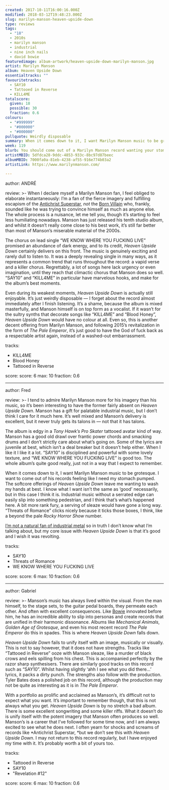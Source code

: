 ```yaml
---
created: 2017-10-11T16:00:16.000Z
modified: 2018-03-12T19:48:23.000Z
slug: marilyn-manson-heaven-upside-down
type: reviews
tags:
  - "18"
  - 2010s
  - marilyn manson
  - industrial
  - nine inch nails
  - david bowie
featuredimage: album-artwork/heaven-upside-down-marilyn-manson.jpg
artist: Marilyn Manson
album: Heaven Upside Down
essentialtracks: ""
favouritetracks:
  - SAY10
  - Tattooed in Reverse
  - KILL4ME
totalscore:
  given: 18
  possible: 30
  fraction: 0.6
colours:
  - "#999999"
  - "#000000"
  - "#000000"
pullquote: Weirdly disposable
summary: When it comes down to it, I want Marilyn Manson music to be grotesque. I want to come out of his records feeling like I need my stomach pumped. The softcore offerings of Heaven Upside Down leave me wanting to wash my hands at best.
week: 119
blurb: You should come out of a Marilyn Manson record wanting your stomach pumped. The softcore offerings of Heaven Upside Down prompt hand washing at best.
artistMBID: 5dfdca28-9ddc-4853-933c-8bc97d87beec
albumMBID: 7000fa0a-81eb-4238-af55-916e774b03a2
artistLink: https://www.marilynmanson.com/

---
```


author: ANDRÉ

review: >-
  When I declare myself a Marilyn Manson fan, I feel obliged to elaborate instantaneously: I’m a fan of the fierce imagery and fulfilling escapism of the [Antichrist Superstar](https://www.youtube.com/watch?v=aXcoXBdM_uw), *not* the [Born Villain](https://www.youtube.com/watch?v=JY_QVaTZOq0) who, frankly, sounded like he was trying to convince himself as much as anyone else. The whole process is a nuisance, let me tell you, though it’s starting to feel less humiliating nowadays. Manson has just released his tenth studio album, and whilst it doesn’t really come close to his best work, it’s still far better than most of Manson’s miserable material of the 2000s.
  
  The chorus on lead single “WE KNOW WHERE YOU FUCKING LIVE” promised an abundance of dark energy, and to its credit, *Heaven Upside Down* certainly delivers on this front. The music is genuinely exciting and rarely dull to listen to. It was a deeply revealing single in many ways, as it represents a common trend that runs throughout the record: a vapid verse and a killer chorus. Regrettably, a lot of songs here lack urgency or even imagination, until they reach that climactic chorus that Manson does so well. “SAY10” and “KILL4ME” in particular have marvelous hooks, and make for the album’s best moments.
  
  Even during its weakest moments, *Heaven Upside Down* is actually still enjoyable. It’s just weirdly disposable — I forget about the record almost immediately after I finish listening. It’s a shame, because the album is mixed masterfully, and Manson himself is on top form as a vocalist. If it wasn’t for the sultry synths that decorate songs like “KILL4ME” and “Blood Honey”, *Heaven Upside Down* would have no colour at all. Even so, this is another decent offering from Marilyn Manson, and following 2015’s revitalization in the form of *The Pale Emperor*, it’s just good to have the God of fuck back as a respectable artist again, instead of a washed-out embarrassment.

tracks:
  - KILL4ME
  - ­­Blood Honey
  - ­­Tattooed in Reverse

score:
  score: 6
  max: 10
  fraction: 0.6

---

author: Fred

review: >-
  I tend to admire Marilyn Manson more for his imagery than his music, so it’s been interesting to have the former fairly absent on *Heaven Upside Down*. Manson has a gift for palatable industrial music, but I don’t think I care for it much here. It’s well mixed and Manson’s delivery is excellent, but it never truly gets its talons in — not that it has talons. 
  
  The album is edgy in a *Tony Hawk’s Pro Skater* tattooed avatar kind of way. Manson has a good old drawl over frantic power chords and smacking drums and I don’t strictly care about what’s going on. Some of the lyrics are juvenile at best, which isn’t a deal breaker but it doesn’t help either. When I like it I like it a lot. “SAY10” is disciplined and powerful with some lovely texture, and “WE KNOW WHERE YOU FUCKING LIVE” is good too. The whole album’s quite good really, just not in a way that I expect to remember.

  When it comes down to it, I want Marilyn Manson music to be grotesque. I want to come out of his records feeling like I need my stomach pumped. The softcore offerings of *Heaven Upside Down* leave me wanting to wash my hands at best. I know what I want isn’t the same as ‘good’ necessarily, but in this case I think it is. Industrial music without a serrated edge can easily slip into something pedestrian, and I think that’s what’s happened here. A bit more rank fury, a serving of sleaze would have gone a long way. “Threats of Romance” clicks nicely because it ticks those boxes, I think, like a beyond the pale *Rocky Horror Show* number. 
  
  [I’m not a natural fan of industrial metal](/reviews/nine-inch-nails-the-downward-spiral) so in truth I don’t know what I’m talking about, but my core issue with *Heaven Upside Down* is that it’s good and I wish it was revolting.

tracks:
  - SAY10
  - ­­Threats of Romance
  - ­­WE KNOW WHERE YOU FUCKING LIVE

score:
  score: 6
  max: 10
  fraction: 0.6

---

author: Gabriel

review: >-
  Manson’s music has always lived within the visual. From the man himself, to the stage sets, to the guitar pedal boards, they permeate each other. And often with excellent consequences. Like [Bowie](/reviews/david-bowie-hunky-dory) innovated before him, he has an incredible ability to slip into personas and create records that are unified in their harmonic dissonance. Albums like *Mechanical Animals*, *Golden Age of Grotesque*, and even his most recent record *The Pale Emperor* do this in spades. This is where *Heaven Upside Down* falls down.

  *Heaven Upside Down* fails to unify itself with an image, musically or visually. This is not to say however, that it does not have strengths. Tracks like “Tattooed in Reverse” ooze with Manson sleaze, like a murder of black crows and eels spilling from his chest. This is accompanied perfectly by the razor sharp synthesisers. There are similarly good tracks on this record such as “SAY10”. Whilst having slightly ‘ahh I see what you did there…’ lyrics, it packs a dirty punch. The strengths also follow with the production. Tyler Bates does a polished job on this record, although the production may not be quite as interesting as it is in *The Pale Emperor*.

  With a portfolio as prolific and acclaimed as Manson’s, it’s difficult not to expect what you want. It’s important to remember though, that this is not always what you get. *Heaven Upside Down* is by no stretch a bad album. There is some excellent songwriting and some killer riffs. What it doesn’t do is unify itself with the potent imagery that Manson often produces so well. Manson’s is a career that I’ve followed for some time now, and I am always excited to see what he does next. I often yearn for shocks and screams of records like *Antichrist Superstar, *but we don’t see this with *Heaven Upside Down*. I may not return to this record regularly, but I have enjoyed my time with it. It’s probably worth a bit of yours too.

tracks:
  - Tattooed in Reverse
  - ­­SAY10
  - "­­Revelation #12"

score:
  score: 6
  max: 10
  fraction: 0.6
